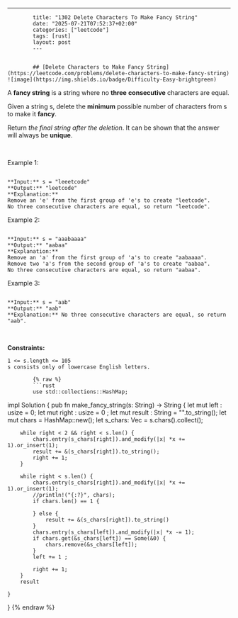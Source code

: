 ---
            title: "1302 Delete Characters To Make Fancy String"
            date: "2025-07-21T07:52:37+02:00"
            categories: ["leetcode"]
            tags: [rust]
            layout: post
            ---
            

            ## [Delete Characters to Make Fancy String](https://leetcode.com/problems/delete-characters-to-make-fancy-string) ![image](https://img.shields.io/badge/Difficulty-Easy-brightgreen)

A **fancy string** is a string where no **three** **consecutive** characters are equal.

Given a string s, delete the **minimum** possible number of characters from s to make it **fancy**.

Return *the final string after the deletion*. It can be shown that the answer will always be **unique**.

 

Example 1:

```

**Input:** s = "leeetcode"
**Output:** "leetcode"
**Explanation:**
Remove an 'e' from the first group of 'e's to create "leetcode".
No three consecutive characters are equal, so return "leetcode".

```

Example 2:

```

**Input:** s = "aaabaaaa"
**Output:** "aabaa"
**Explanation:**
Remove an 'a' from the first group of 'a's to create "aabaaaa".
Remove two 'a's from the second group of 'a's to create "aabaa".
No three consecutive characters are equal, so return "aabaa".

```

Example 3:

```

**Input:** s = "aab"
**Output:** "aab"
**Explanation:** No three consecutive characters are equal, so return "aab".

```

 

**Constraints:**

	1 <= s.length <= 105
	s consists only of lowercase English letters.

            {% raw %}
            ```rust
            use std::collections::HashMap;
impl Solution {
    pub fn make_fancy_string(s: String) -> String {
        let mut left : usize = 0;
        let mut right : usize = 0 ;
        let mut result : String = "".to_string();
        let mut chars = HashMap::new();
        let s_chars: Vec<char> = s.chars().collect();

        while right < 2 && right < s.len() {
            chars.entry(s_chars[right]).and_modify(|x| *x += 1).or_insert(1);
            result += &(s_chars[right]).to_string();
            right += 1;
        }
 
        while right < s.len() {
            chars.entry(s_chars[right]).and_modify(|x| *x += 1).or_insert(1);
            //println!("{:?}", chars);
            if chars.len() == 1 {
                
            } else {
                result += &(s_chars[right]).to_string()
            }
            chars.entry(s_chars[left]).and_modify(|x| *x -= 1);
            if chars.get(&s_chars[left]) == Some(&0) {
                chars.remove(&s_chars[left]);
            }
            left += 1 ;
            
            right += 1;
        }
        result

    }
}
            {% endraw %}
            